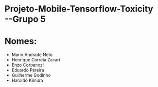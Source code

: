 # Projeto-Mobile-Tensorflow-Toxicity --Grupo 5
# Nomes:
- Mario Andrade Neto
- Henrique Correia Zacari
- Enzo Corbanezi
- Eduardo Pereira 
- Guilherme Godinho
- Haroldo Kimura
